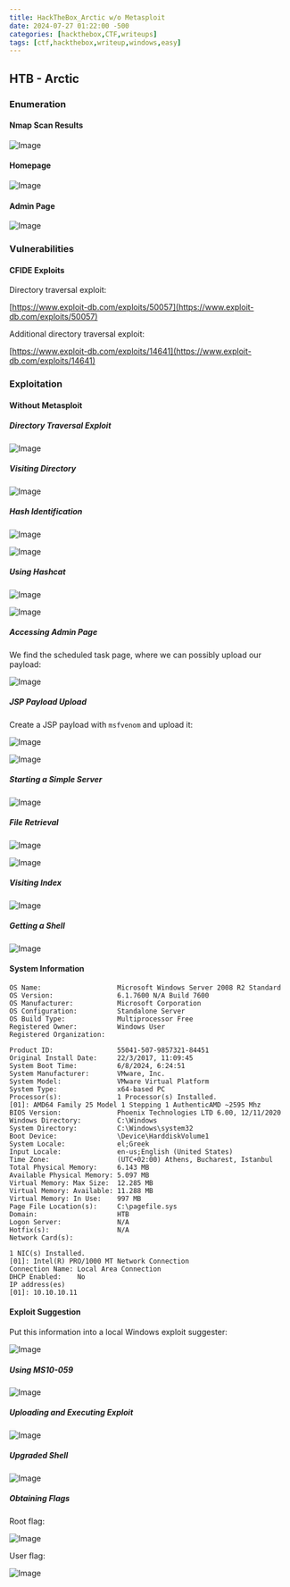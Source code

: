 ```yaml
---
title: HackTheBox_Arctic w/o Metasploit
date: 2024-07-27 01:22:00 -500
categories: [hackthebox,CTF,writeups]
tags: [ctf,hackthebox,writeup,windows,easy]
---
```


## HTB - Arctic

### Enumeration

#### Nmap Scan Results

![Image](/assets/img/arctic/Untitled.png)

#### Homepage

![Image](/assets/img/arctic/Untitled_1.png)

#### Admin Page

![Image](/assets/img/arctic/Untitled_2.png)

### Vulnerabilities

#### CFIDE Exploits

Directory traversal exploit:

[https://www.exploit-db.com/exploits/50057](https://www.exploit-db.com/exploits/50057)

Additional directory traversal exploit:

[https://www.exploit-db.com/exploits/14641](https://www.exploit-db.com/exploits/14641)

### Exploitation

#### Without Metasploit

##### Directory Traversal Exploit

![Image](/assets/img/arctic/Untitled_3.png)

##### Visiting Directory

![Image](/assets/img/arctic/Untitled_4.png)

##### Hash Identification

![Image](/assets/img/arctic/Untitled_5.png)

![Image](/assets/img/arctic/Untitled_6.png)

##### Using Hashcat

![Image](/assets/img/arctic/Untitled_7.png)

![Image](/assets/img/arctic/Untitled_8.png)

##### Accessing Admin Page

We find the scheduled task page, where we can possibly upload our payload:

![Image](/assets/img/arctic/Untitled_9.png)

##### JSP Payload Upload

Create a JSP payload with `msfvenom` and upload it:

![Image](/assets/img/arctic/Untitled_10.png)

![Image](/assets/img/arctic/Untitled_11.png)

##### Starting a Simple Server

![Image](/assets/img/arctic/Untitled_12.png)

##### File Retrieval

![Image](/assets/img/arctic/Untitled_13.png)

![Image](/assets/img/arctic/Untitled_14.png)

##### Visiting Index

![Image](/assets/img/arctic/Untitled_15.png)

##### Getting a Shell

![Image](/assets/img/arctic/Untitled_16.png)

#### System Information

``` Host Name:                 ARCTIC  
OS Name:                   Microsoft Windows Server 2008 R2 Standard  
OS Version:                6.1.7600 N/A Build 7600  
OS Manufacturer:           Microsoft Corporation  
OS Configuration:          Standalone Server  
OS Build Type:             Multiprocessor Free  
Registered Owner:          Windows User  
Registered Organization:   

Product ID:                55041-507-9857321-84451  
Original Install Date:     22/3/2017, 11:09:45  
System Boot Time:          6/8/2024, 6:24:51  
System Manufacturer:       VMware, Inc.  
System Model:              VMware Virtual Platform  
System Type:               x64-based PC  
Processor(s):              1 Processor(s) Installed.  
[01]: AMD64 Family 25 Model 1 Stepping 1 AuthenticAMD ~2595 Mhz  
BIOS Version:              Phoenix Technologies LTD 6.00, 12/11/2020  
Windows Directory:         C:\Windows  
System Directory:          C:\Windows\system32  
Boot Device:               \Device\HarddiskVolume1  
System Locale:             el;Greek  
Input Locale:              en-us;English (United States)  
Time Zone:                 (UTC+02:00) Athens, Bucharest, Istanbul  
Total Physical Memory:     6.143 MB  
Available Physical Memory: 5.097 MB  
Virtual Memory: Max Size:  12.285 MB  
Virtual Memory: Available: 11.288 MB  
Virtual Memory: In Use:    997 MB  
Page File Location(s):     C:\pagefile.sys  
Domain:                    HTB  
Logon Server:              N/A  
Hotfix(s):                 N/A  
Network Card(s):  

1 NIC(s) Installed.  
[01]: Intel(R) PRO/1000 MT Network Connection  
Connection Name: Local Area Connection  
DHCP Enabled:    No  
IP address(es)  
[01]: 10.10.10.11

```

#### Exploit Suggestion

Put this information into a local Windows exploit suggester:

![Image](/assets/img/arctic/Untitled_17.png)

##### Using MS10-059

![Image](/assets/img/arctic/Untitled_18.png)

##### Uploading and Executing Exploit

![Image](/assets/img/arctic/Untitled_19.png)

##### Upgraded Shell

![Image](/assets/img/arctic/Untitled_20.png)

##### Obtaining Flags

Root flag:

![Image](/assets/img/arctic/Untitled_22.png)

User flag:

![Image](/assets/img/arctic/Untitled_23.png)
